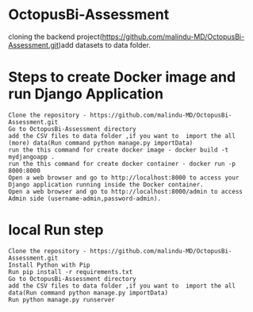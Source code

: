 # OctopusBi-Assessment

 cloning the backend project(https://github.com/malindu-MD/OctopusBi-Assessment.git)add datasets to data folder.

Steps to create Docker image and run Django Application
==============================================
    Clone the repository - https://github.com/malindu-MD/OctopusBi-Assessment.git
    Go to OctopusBi-Assessment directory
    add the CSV files to data folder ,if you want to  import the all (more) data(Run command python manage.py importData)
    run the this command for create docker image - docker build -t mydjangoapp .
    run the this command for create docker container - docker run -p 8000:8000
    Open a web browser and go to http://localhost:8000 to access your Django application running inside the Docker container.
    Open a web browser and go to http://localhost:8000/admin to access Admin side (username-admin,password-admin).





local Run step
==============================================

    Clone the repository - https://github.com/malindu-MD/OctopusBi-Assessment.git
    Install Python with Pip
    Run pip install -r requirements.txt
    Go to OctopusBi-Assessment directory
    add the CSV files to data folder ,if you want to  import the all data(Run command python manage.py importData)
    Run python manage.py runserver
